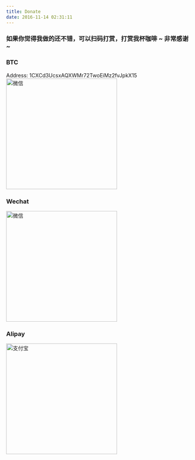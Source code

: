 ```yaml
---
title: Donate
date: 2016-11-14 02:31:11
---
```

### 如果你觉得我做的还不错，可以扫码打赏，打赏我杯咖啡 ~ 非常感谢 ~

### BTC
Address: 1CXCd3UcsxAQXWMr72TwoEiMz2fvJpkX15
<img src="/img/btc.png" style="width: 300px; margin: 0 auto;" alt="微信">

### Wechat
<img src="/img/weixin.png" style="width: 300px; margin: 0 auto;" alt="微信">

### Alipay
<img src="/img/alipay.png" style="width: 300px; margin: 0 auto;" alt="支付宝">

